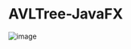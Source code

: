 # AVLTree-JavaFX
![image](https://github.com/suguumarann/AVLTree-JavaFX/assets/118104398/a4e5356f-5711-4fba-826c-740fc4507b3c)
